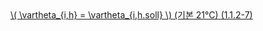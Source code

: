 <a href="/eco2_guide_center/1.%20ECO2%20Logic%20Guide/Hee1_Equation_List.html" class="equation-link" target="_blank" rel="noopener noreferrer">
  \( \vartheta_{i,h} = \vartheta_{i,h.soll} \) <span class="note">(기본 21°C)</span>  <span class="eq-number">(1.1.2-7)</span>
</a>
